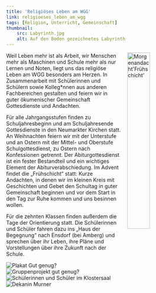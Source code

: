 ```yaml
---
title: 'Religiöses Leben am WGG'
link: religioeses_leben_am_wgg
tags: [Religion, Unterricht, Gemeinschaft]
thumbnail: 
    src: Labyrinth.jpg
    alt: Auf den Boden gezeichnetes Labyrinth
---
```

<img src="/images/reliLeben_02.jpg" alt="Morgenandacht'Frühschicht'" style="float: right; margin-left: 15px; width: 35%; margin-bottom: 15px"></img>
<p>Weil Leben mehr ist als Arbeit, wir Menschen mehr als Maschinen und Schule mehr als nur Lernen und Noten, liegt uns das religiöse Leben am WGG besonders am Herzen. In Zusammenarbeit mit Schülerinnen und Schülern sowie Kolleg*nnen aus anderen Fachbereichen gestalten und feiern wir in guter ökumenischer Gemeinschaft Gottesdienste und Andachten.</p>
<p>Für alle Jahrgangsstufen finden zu Schuljahresbeginn und am Schuljahresende Gottesdienste in den Neumarkter Kirchen statt. An Weihnachten feiern wir mit der Unterstufe und an Ostern mit der Mittel- und Oberstufe Schulgottesdienst, zu Ostern nach Konfessionen getrennt. Der Abiturgottesdienst ist ein fester Bestandteil und ein wichtiges Element der Abiturverabschiedung. Im Advent findet die „Frühschicht“ statt: Kurze Andachten, in denen wir im kleinen Kreis mit Geschichten und Gebet den Schultag in guter Gemeinschaft beginnen und vor dem Start in den Tag zur Ruhe kommen und uns besinnen wollen.</p>
<p>Für die zehnten Klassen finden außerdem die Tage der Orientierung statt. Die Schülerinnen und Schüler fahren dazu ins „Haus der Begegnung“ nach Ensdorf (bei Amberg) und sprechen über ihr Leben, ihre Pläne und Vorstellungen über ihre Zukunft nach der Schule.</p>
<img src="/images/reliLeben_03.jpg" alt = " Plakat Gut genug?"></img>
<img src="/images/reliLeben_04.jpg" alt = "Gruppenprojekt gut genug?"></img>
<img src="/images/reliLeben_05.jpg" alt = "Schülerinnen und Schüler im Klostersaal"></img>
<img src="/images/reliLeben_06.jpg" alt = "Dekanin Murner"></img>